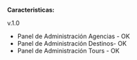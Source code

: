 **Caracteristicas:** 

v.1.0
- Panel de Administración Agencias - OK
- Panel de Administración Destinos- OK
- Panel de Administración Tours - OK
